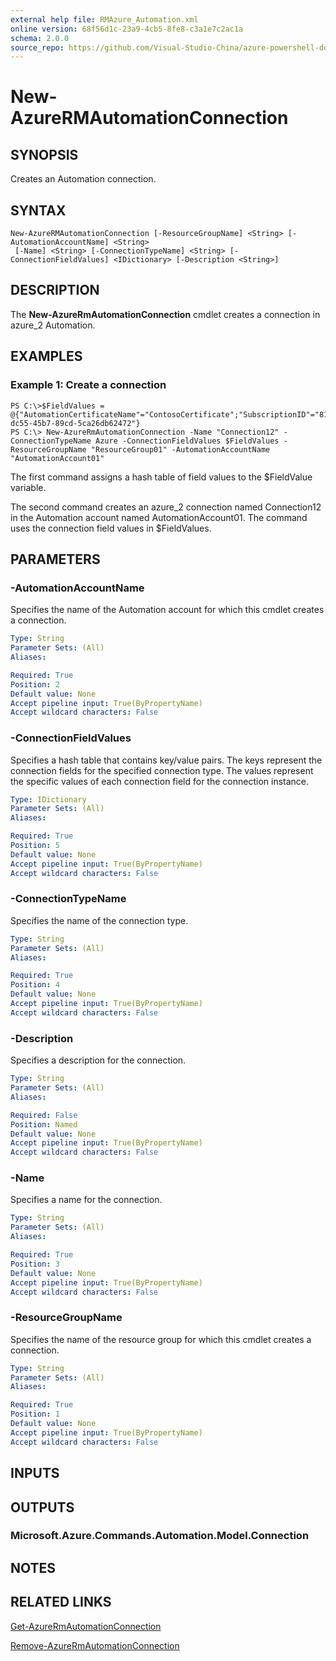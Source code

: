 ```yaml
---
external help file: RMAzure_Automation.xml
online version: 68f56d1c-23a9-4cb5-8fe8-c3a1e7c2ac1a
schema: 2.0.0
source_repo: https://github.com/Visual-Studio-China/azure-powershell-docs-int
---
```


# New-AzureRMAutomationConnection
## SYNOPSIS
Creates an Automation connection.

## SYNTAX

```
New-AzureRMAutomationConnection [-ResourceGroupName] <String> [-AutomationAccountName] <String>
 [-Name] <String> [-ConnectionTypeName] <String> [-ConnectionFieldValues] <IDictionary> [-Description <String>]
```

## DESCRIPTION
The **New-AzureRmAutomationConnection** cmdlet creates a connection in azure_2 Automation.

## EXAMPLES

### Example 1: Create a connection
```
PS C:\>$FieldValues = @{"AutomationCertificateName"="ContosoCertificate";"SubscriptionID"="81b59010-dc55-45b7-89cd-5ca26db62472"}
PS C:\> New-AzureRmAutomationConnection -Name "Connection12" -ConnectionTypeName Azure -ConnectionFieldValues $FieldValues -ResourceGroupName "ResourceGroup01" -AutomationAccountName "AutomationAccount01"
```

The first command assigns a hash table of field values to the $FieldValue variable.

The second command creates an azure_2 connection named Connection12 in the Automation account named AutomationAccount01.
The command uses the connection field values in $FieldValues.

## PARAMETERS

### -AutomationAccountName
Specifies the name of the Automation account for which this cmdlet creates a connection.

```yaml
Type: String
Parameter Sets: (All)
Aliases: 

Required: True
Position: 2
Default value: None
Accept pipeline input: True(ByPropertyName)
Accept wildcard characters: False
```

### -ConnectionFieldValues
Specifies a hash table that contains key/value pairs.
The keys represent the connection fields for the specified connection type.
The values represent the specific values of each connection field for the connection instance.

```yaml
Type: IDictionary
Parameter Sets: (All)
Aliases: 

Required: True
Position: 5
Default value: None
Accept pipeline input: True(ByPropertyName)
Accept wildcard characters: False
```

### -ConnectionTypeName
Specifies the name of the connection type.

```yaml
Type: String
Parameter Sets: (All)
Aliases: 

Required: True
Position: 4
Default value: None
Accept pipeline input: True(ByPropertyName)
Accept wildcard characters: False
```

### -Description
Specifies a description for the connection.

```yaml
Type: String
Parameter Sets: (All)
Aliases: 

Required: False
Position: Named
Default value: None
Accept pipeline input: True(ByPropertyName)
Accept wildcard characters: False
```

### -Name
Specifies a name for the connection.

```yaml
Type: String
Parameter Sets: (All)
Aliases: 

Required: True
Position: 3
Default value: None
Accept pipeline input: True(ByPropertyName)
Accept wildcard characters: False
```

### -ResourceGroupName
Specifies the name of the resource group for which this cmdlet creates a connection.

```yaml
Type: String
Parameter Sets: (All)
Aliases: 

Required: True
Position: 1
Default value: None
Accept pipeline input: True(ByPropertyName)
Accept wildcard characters: False
```

## INPUTS

## OUTPUTS

### Microsoft.Azure.Commands.Automation.Model.Connection

## NOTES

## RELATED LINKS

[Get-AzureRmAutomationConnection](68f56d1c-23a9-4cb5-8fe8-c3a1e7c2ac1a)

[Remove-AzureRmAutomationConnection](76dc3b3d-2dd3-49ad-a28c-afbfc754e020)

